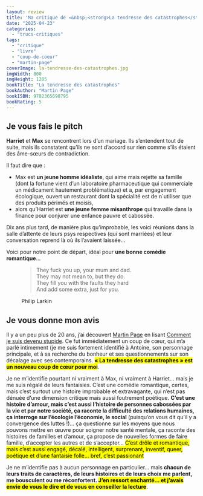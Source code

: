```yaml
---
layout: review
title: 'Ma critique de «&nbsp;<strong>La tendresse des catastrophes</strong>&nbsp;» de <em>Martin Page</em>'
date: "2025-04-23"
categories: 
  - "trucs-critiques"
tags: 
  - "critique"
  - "livre"
  - "coup-de-coeur"
  - "martin-page"
coverImage: la-tendresse-des-catastrophes.jpg
imgWidth: 800
imgHeight: 1285
bookTitle: "La tendresse des catastrophes"
bookAuthor: "Martin Page"
bookISBN: 9782365698795            
bookRating: 5
---
```


<h2>Je vous fais le pitch</h2>

<p><strong>Harriet</strong> et <strong>Max</strong> se rencontrent lors d’un mariage. Ils s’entendent tout de suite, mais ils constatent qu’ils ne sont d’accord sur rien comme s’ils étaient des âme-sœurs de contradiction.</p>
<p>Il faut dire que&nbsp;:</p>
<ul>
  <li>Max est <strong>un jeune homme idéaliste</strong>, qui aime mais rejette sa famille (dont la fortune vient d’un laboratoire pharmaceutique qui commerciale un médicament hautement problématique) et a, par engagement écologique, ouvert un restaurant dont la spécialité est de n`utiliser que des produits périmés et moisis,</li>
  <li>alors qu’Harriet est <strong>une jeune femme misanthrope</strong> qui travaille dans la finance pour conjurer une enfance pauvre et cabossée.</li>
</ul>
<p>Dix ans plus tard, de manière plus qu’improbable, les voici réunions dans la salle d’attente de leurs psys respectives (qui sont marriées) et leur conversation reprend là où ils l’avaient laissée…</p>
<p>Voici pour notre point de départ, idéal pour <strong>une bonne comédie romantique</strong>…</p>

<figure>
  <blockquote class="citation">
    <p>They fuck you up, your mum and dad.<br/>
    They may not mean to, but they do.<br />
    They fill you with the faults they hard<br />
    And add some extra, just for you.</p>
  </blockquote>
  <figcaption>Philip Larkin</figcaption>
</figure>

<h2>Je vous donne mon avis</h2>
<p>Il y a un peu plus de 20&nbsp;ans, j’ai découvert <a href="/tag/martin-page/">Martin Page</a> en lisant <a href="/2023/02/ma-critique-de-comment-je-suis-devenu-stupide-de-martin-page/">Comment je suis devenu stupide</a>. Ce fut immédiatement un coup de cœur, qui m’a parlé intimement (je me suis fortement identifié à Antoine, son personnage principale, et à sa recherche du bonheur et ses questionnements sur son décalage avec ses contemporains. <strong><mark>«&nbsp;La tendresse des catastrophes&nbsp;» est un nouveau coup de cœur pour moi</mark></strong>.</p>
<p>Je ne m’identifie pourtant ni vraiment à Max, ni vraiment à Harriet… mais je me suis régalé de leurs fantaisies. C’est une comédie romantique, certes, mais c’est surtout une histoire improbable et extravagante, qui n’est pas dénuée d’une dimension critique mais aussi foutrement poétique. <strong>C’est une histoire d’amour, mais c’est aussi l’histoire de personnes cabossées par la vie et par notre société, ça raconte la difficulté des relations humaines, ça interroge sur l’écologie l’économie, le social</strong> (puisqu’on vous dit qu’il y a convergence des luttes&nbsp;!)… ça questionne sur les moyens que nous pouvons mettre en œuvre pour soigner notre santé mentale, ça raconte des histoires de familles et d’amour, ça propose de nouvelles formes de faire famille, d’accepter les autres et de s’accepter… <strong></strong><mark>C’est drôle et romantique, mais c’est aussi engagé, décalé, intelligent, surprenant, inventif, queer, poétique et d’une fantaisie folle… bref, c’est passionant</mark></strong></p>
<p>Je ne m’identifie pas à aucun personnage en particulier… mais <strong>chacun de leurs traits de caractères, de leurs histoires et de leurs choix me parlent, me bousculent ou me réconfortent. <mark>J’en ressort enchanté… et j’avais envie de vous le dire et de vous en conseiller la lecture</mark></strong>.</p>
